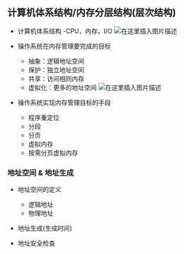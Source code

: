## 计算机体系结构/内存分层结构(层次结构)

- 计算机体系结构
  -CPU，内存，I/O
  ![在这里插入图片描述](https://img-blog.csdnimg.cn/20200111112106718.png?x-oss-process=image/watermark,type_ZmFuZ3poZW5naGVpdGk,shadow_10,text_aHR0cHM6Ly9ibG9nLmNzZG4ubmV0L2l3YW5kZXJ1,size_16,color_FFFFFF,t_70)

- 操作系统在内存管理要完成的目标
  
  - 抽象：逻辑地址空间
  - 保护：独立地址空间
  - 共享：访问相同内存
  - 虚拟化：更多的地址空间
    ![在这里插入图片描述](https://img-blog.csdnimg.cn/20200111112054175.png?x-oss-process=image/watermark,type_ZmFuZ3poZW5naGVpdGk,shadow_10,text_aHR0cHM6Ly9ibG9nLmNzZG4ubmV0L2l3YW5kZXJ1,size_16,color_FFFFFF,t_70)
  
  
  
- 操作系统实现内存管理目标的手段
  
  - 程序重定位
  - 分段
  - 分页
  - 虚拟内存
  - 按需分页虚拟内存



### 地址空间 & 地址生成

- 地址空间的定义
  - 逻辑地址
  - 物理地址

- 地址生成(生成时间)
- 地址安全检查